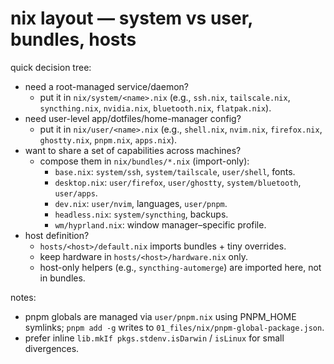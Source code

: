 # nix layout — system vs user, bundles, hosts

quick decision tree:

- need a root-managed service/daemon?
  - put it in `nix/system/<name>.nix` (e.g., `ssh.nix`, `tailscale.nix`, `syncthing.nix`, `nvidia.nix`, `bluetooth.nix`, `flatpak.nix`).
- need user-level app/dotfiles/home-manager config?
  - put it in `nix/user/<name>.nix` (e.g., `shell.nix`, `nvim.nix`, `firefox.nix`, `ghostty.nix`, `pnpm.nix`, `apps.nix`).
- want to share a set of capabilities across machines?
  - compose them in `nix/bundles/*.nix` (import-only):
    - `base.nix`: `system/ssh`, `system/tailscale`, `user/shell`, fonts.
    - `desktop.nix`: `user/firefox`, `user/ghostty`, `system/bluetooth`, `user/apps`.
    - `dev.nix`: `user/nvim`, languages, `user/pnpm`.
    - `headless.nix`: `system/syncthing`, backups.
    - `wm/hyprland.nix`: window manager–specific profile.
- host definition?
  - `hosts/<host>/default.nix` imports bundles + tiny overrides.
  - keep hardware in `hosts/<host>/hardware.nix` only.
  - host-only helpers (e.g., `syncthing-automerge`) are imported here, not in bundles.

notes:
- pnpm globals are managed via `user/pnpm.nix` using PNPM_HOME symlinks; `pnpm add -g` writes to `01_files/nix/pnpm-global-package.json`.
- prefer inline `lib.mkIf pkgs.stdenv.isDarwin` / `isLinux` for small divergences.